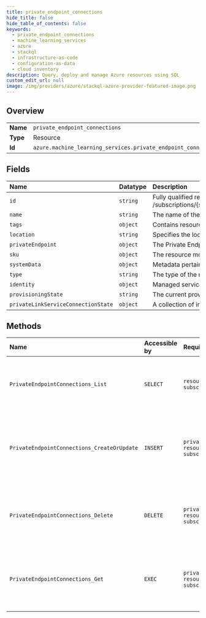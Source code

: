 ```yaml
---
title: private_endpoint_connections
hide_title: false
hide_table_of_contents: false
keywords:
  - private_endpoint_connections
  - machine_learning_services
  - azure    
  - stackql
  - infrastructure-as-code
  - configuration-as-data
  - cloud inventory
description: Query, deploy and manage Azure resources using SQL
custom_edit_url: null
image: /img/providers/azure/stackql-azure-provider-featured-image.png
---
```

  
    

## Overview
<table><tbody>
<tr><td><b>Name</b></td><td><code>private_endpoint_connections</code></td></tr>
<tr><td><b>Type</b></td><td>Resource</td></tr>
<tr><td><b>Id</b></td><td><code>azure.machine_learning_services.private_endpoint_connections</code></td></tr>
</tbody></table>

## Fields
| Name | Datatype | Description |
|:-----|:---------|:------------|
| `id` | `string` | Fully qualified resource ID for the resource. Ex - /subscriptions/&#123;subscriptionId&#125;/resourceGroups/&#123;resourceGroupName&#125;/providers/&#123;resourceProviderNamespace&#125;/&#123;resourceType&#125;/&#123;resourceName&#125; |
| `name` | `string` | The name of the resource |
| `tags` | `object` | Contains resource tags defined as key/value pairs. |
| `location` | `string` | Specifies the location of the resource. |
| `privateEndpoint` | `object` | The Private Endpoint resource. |
| `sku` | `object` | The resource model definition representing SKU |
| `systemData` | `object` | Metadata pertaining to creation and last modification of the resource. |
| `type` | `string` | The type of the resource. E.g. "Microsoft.Compute/virtualMachines" or "Microsoft.Storage/storageAccounts" |
| `identity` | `object` | Managed service identity (system assigned and/or user assigned identities) |
| `provisioningState` | `string` | The current provisioning state. |
| `privateLinkServiceConnectionState` | `object` | A collection of information about the state of the connection between service consumer and provider. |
## Methods
| Name | Accessible by | Required Params | Description |
|:-----|:--------------|:----------------|:------------|
| `PrivateEndpointConnections_List` | `SELECT` | `resourceGroupName, subscriptionId, workspaceName` | List all the private endpoint connections associated with the workspace. |
| `PrivateEndpointConnections_CreateOrUpdate` | `INSERT` | `privateEndpointConnectionName, resourceGroupName, subscriptionId, workspaceName` | Update the state of specified private endpoint connection associated with the workspace. |
| `PrivateEndpointConnections_Delete` | `DELETE` | `privateEndpointConnectionName, resourceGroupName, subscriptionId, workspaceName` | Deletes the specified private endpoint connection associated with the workspace. |
| `PrivateEndpointConnections_Get` | `EXEC` | `privateEndpointConnectionName, resourceGroupName, subscriptionId, workspaceName` | Gets the specified private endpoint connection associated with the workspace. |
